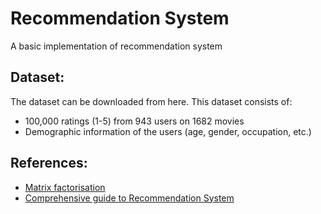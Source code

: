 # Recommendation System
A basic implementation of recommendation system

## Dataset:
The dataset can be downloaded from here. This dataset consists of:

* 100,000 ratings (1-5) from 943 users on 1682 movies
* Demographic information of the users (age, gender, occupation, etc.)

## References:
* [Matrix factorisation](http://www.albertauyeung.com/post/python-matrix-factorization/)
* [Comprehensive guide to Recommendation System](https://www.analyticsvidhya.com/blog/2018/06/comprehensive-guide-recommendation-engine-python/)
